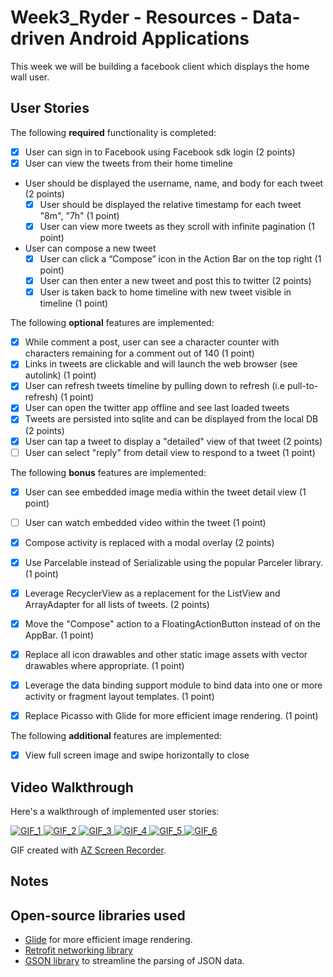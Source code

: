 # Week3_Ryder - Resources - Data-driven Android Applications

This week we will be building a facebook client which displays the home wall user.

## User Stories

The following **required** functionality is completed:

* [x] User can sign in to Facebook using Facebook sdk login (2 points)
* [x] User can view the tweets from their home timeline
* User should be displayed the username, name, and body for each tweet (2 points)
  * [x] User should be displayed the relative timestamp for each tweet "8m", "7h" (1 point)
  * [x] User can view more tweets as they scroll with infinite pagination (1 point)
* User can compose a new tweet
  * [x] User can click a “Compose” icon in the Action Bar on the top right (1 point)
  * [x] User can then enter a new tweet and post this to twitter (2 points)
  * [x] User is taken back to home timeline with new tweet visible in timeline (1 point)

The following **optional** features are implemented:

* [x] While comment a post, user can see a character counter with characters remaining for a comment out of 140 (1 point)
* [x] Links in tweets are clickable and will launch the web browser (see autolink) (1 point)
* [x] User can refresh tweets timeline by pulling down to refresh (i.e pull-to-refresh) (1 point)
* [x] User can open the twitter app offline and see last loaded tweets
* [x] Tweets are persisted into sqlite and can be displayed from the local DB (2 points)
* [x] User can tap a tweet to display a "detailed" view of that tweet (2 points)
* [ ] User can select "reply" from detail view to respond to a tweet (1 point)

The following **bonus** features are implemented:

 * [x] User can see embedded image media within the tweet detail view (1 point)
 * [ ] User can watch embedded video within the tweet (1 point)
 * [x] Compose activity is replaced with a modal overlay (2 points)
 * [x] Use Parcelable instead of Serializable using the popular Parceler library. (1 point)
 * [x] Leverage RecyclerView as a replacement for the ListView and ArrayAdapter for all lists of tweets. (2 points)
 * [x] Move the "Compose" action to a FloatingActionButton instead of on the AppBar. (1 point)
 * [x] Replace all icon drawables and other static image assets with vector drawables where appropriate. (1 point)
 * [x] Leverage the data binding support module to bind data into one or more activity or fragment layout templates. (1 point)
 * [x] Replace Picasso with Glide for more efficient image rendering. (1 point)


The following **additional** features are implemented:
 * [x] View full screen image and swipe horizontally to close
## Video Walkthrough

Here's a walkthrough of implemented user stories:

<a href="https://i.imgur.com/4i99KiW.gif" target="_blank"> <img src="https://i.imgur.com/4i99KiW.gif" title="GIF_1" /> </a>
<a href="https://i.imgur.com/S90Oz3B.gif" target="_blank"> <img src="https://i.imgur.com/S90Oz3B.gif" title="GIF_2" /> </a>
<a href="https://i.imgur.com/eVvPZME.gif" target="_blank"> <img src="https://i.imgur.com/eVvPZME.gif" title="GIF_3" /> </a>
<a href="https://i.imgur.com/axPPMIF.gif" target="_blank"> <img src="https://i.imgur.com/axPPMIF.gif" title="GIF_4" /> </a>
<a href="https://i.imgur.com/FISMbHc.gif" target="_blank"> <img src="https://i.imgur.com/FISMbHc.gif" title="GIF_5" /> </a>
<a href="https://i.imgur.com/JZYnBGI.gif" target="_blank"> <img src="https://i.imgur.com/JZYnBGI.gif" title="GIF_6" /> </a>

GIF created with [AZ Screen Recorder](https://play.google.com/store/apps/details?id=com.hecorat.screenrecorder.free&hl=en).

## Notes


## Open-source libraries used

- [Glide](http://inthecheesefactory.com/blog/get-to-know-glide-recommended-by-google/en) for more efficient image rendering.
- [Retrofit networking library](http://guides.codepath.com/android/Consuming-APIs-with-Retrofit)
- [GSON library](http://guides.codepath.com/android/Using-Android-Async-Http-Client#decoding-with-gson-library) to streamline the parsing of JSON data.

